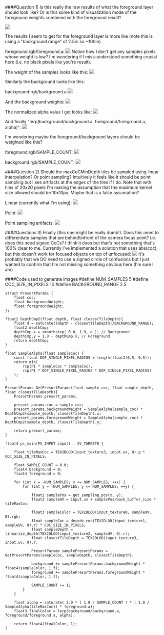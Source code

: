 ####Question 1)
Is this really the raw results of what the foreground layer should look like? Or is this some kind of visualization mode of the foreground weights combined with the foreground result?

![](https://github.com/greje656/Questions/blob/master/images/foreground-original.png)

The results I seem to get for the foreground layer is more like (note this is using a "background range" of 2.5m so ~100in).

foreground.rgb/foreground.a:
![](https://github.com/greje656/Questions/blob/master/images/foreground.jpg)
Notice how I don't get any samples pixels whose weight is low? I'm wondering if I miss-understood something crucial here (i.e. no black pixels like you're result). 

The weight of the samples looks like this:
![](https://github.com/greje656/Questions/blob/master/images/foreground-weights.jpg)

Similarly the background looks like this:

background.rgb/background.a
![](https://github.com/greje656/Questions/blob/master/images/background.jpg)

And the background weights:
![](https://github.com/greje656/Questions/blob/master/images/background-weights.jpg)

The normalized alpha value I get looks like:
![](https://github.com/greje656/Questions/blob/master/images/alpha.jpg)

And finally "lerp(background/background.a, foreground/foreground.a, alpha)":
![](https://github.com/greje656/Questions/blob/master/images/results.jpg)

I'm wondering maybe the foreground/background layers should be weighted like this?

foreground.rgb/SAMPLE_COUNT:
![](https://github.com/greje656/Questions/blob/master/images/foreground2.jpg)

background.rgb/SAMPLE_COUNT:
![](https://github.com/greje656/Questions/blob/master/images/background2.jpg)

####Question 2)
Should the maxCoCMinDepth tiles be sampled using linear interpolation? Or point sampling? Intuitively it feels like it should be point sampling but I see artifacts at the edges of the tiles if I do. Note that with tiles of 20x20 pixels I'm making the assumption that the maximum kernel size allowed should be 10x10px. Maybe that is a false assumption?

Linear (currently what I'm using):
![](https://github.com/greje656/Questions/blob/master/images/tile-min-depth-linear.jpg)

Point:
![](https://github.com/greje656/Questions/blob/master/images/tile-min-depth-point.jpg)

Point sampling artifacts:
![](https://github.com/greje656/Questions/blob/master/images/artifacts.jpg)

####Questions 3)
Finally (this one might be really dumb!). Does this need to differentiate samples that are behind\infront of the camera focus point? i.e. does this need signed CoCs? I think it does but that's not something that's 100% clear to me. Currently I've implemented a solution that uses abs(coc), but this doesn't work for focused objects on top of unfocused:
![](https://github.com/greje656/Questions/blob/master/images/results-bad.jpg)
It's probably that we DO need to use a signed circle of confusions but I just wanted to confirm that I'm not missing something obvious here (I'm sure I am)

####Code used to generate images
	#define NUM_SAMPLES 5
	#define COC_SIZE_IN_PIXELS 10
	#define BACKGROUND_RANGE 2.5

	struct PresortParams {
		float coc;
		float backgroundWeight;
		float foregroundWeight;
	};
	
	float2 DepthCmp2(float depth, float closestTileDepth){
		float d = saturate((depth - closestTileDepth)/BACKGROUND_RANGE);
		float2 depthCmp;
		depthCmp.x = smoothstep( 0.0, 1.0, d ); // Background
		depthCmp.y = 1.0 - depthCmp.x; // Foreground
		return depthCmp;
	}
	
	float SampleAlpha(float sampleCoc) {
		const float DOF_SINGLE_PIXEL_RADIUS = length(float2(0.5, 0.5));
		return min(
			rcp(PI * sampleCoc * sampleCoc),
			rcp(PI * DOF_SINGLE_PIXEL_RADIUS * DOF_SINGLE_PIXEL_RADIUS)
		);
	}
	
	PresortParams GetPresortParams(float sample_coc, float sample_depth, float closestTileDepth){
		PresortParams presort_params;
	
		presort_params.coc = sample_coc;
		presort_params.backgroundWeight = SampleAlpha(sample_coc) * DepthCmp2(sample_depth, closestTileDepth).x;
		presort_params.foregroundWeight = SampleAlpha(sample_coc) * DepthCmp2(sample_depth, closestTileDepth).y;
	
		return presort_params;
	}
	
	float4 ps_main(PS_INPUT input) : SV_TARGET0 {
	
		float tileMaxCoc = TEX2DLOD(input_texture3, input.uv, 0).g * COC_SIZE_IN_PIXELS;
	
		float SAMPLE_COUNT = 0.0;
		float4 background = 0;
		float4 foreground = 0;
	
		for (int x = -NUM_SAMPLES; x <= NUM_SAMPLES; ++x) {
			for (int y = -NUM_SAMPLES; y <= NUM_SAMPLES; ++y) {
	
				float2 samplePos = get_sampling_pos(x, y);
				float2 sampleUV = input.uv + samplePos/back_buffer_size * tileMaxCoc;
	
				float3 sampleColor = TEX2DLOD(input_texture0, sampleUV, 0).rgb;
				float sampleCoc = decode_coc(TEX2DLOD(input_texture1, sampleUV, 0).r) * COC_SIZE_IN_PIXELS;
				float sampleDepth = linearize_depth(TEX2DLOD(input_texture2, sampleUV, 0).r);
				float closestTileDepth = TEX2DLOD(input_texture3, input.uv, 0).r;
	
				PresortParams samplePresortParams = GetPresortParams(sampleCoc, sampleDepth, closestTileDepth);
	
				background += samplePresortParams.backgroundWeight * float4(sampleColor, 1.f);
				foreground += samplePresortParams.foregroundWeight * float4(sampleColor, 1.f);
	
				SAMPLE_COUNT += 1;
			}
		}
		
		float alpha = saturate( 2.0 * ( 1.0 / SAMPLE_COUNT ) * ( 1.0 / SampleAlpha(tileMaxCoc)) * foreground.a);
		float3 finalColor = lerp(background/background.a, foreground/foreground.a, alpha);
	
		return float4(finalColor, 1);
	}